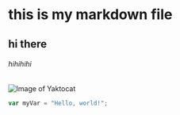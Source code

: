 # this is my markdown file
## hi there
###### hihihihi
![Image of Yaktocat](https://octodex.github.com/images/yaktocat.png)
``` javascript
var myVar = "Hello, world!";
```
